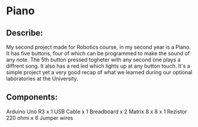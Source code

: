 # Piano
## Describe:
My second project made for Robotics course, in my second year is a Piano. It has five buttons, four of which can be programmed to make the sound of any note. The 5th button pressed togheter with any second one plays a diffrent song. It also has a red led which lights up at any button touch. It's a simple project yet a very good recap of what we learned during our optional laboratories at the University.
## Components:
Arduino Uno R3 x 1
USB Cable x 1
Breadboard x 2
Matrix 8 x 8 x 1
Rezistor 220 ohmi x 6
Jumper wires
